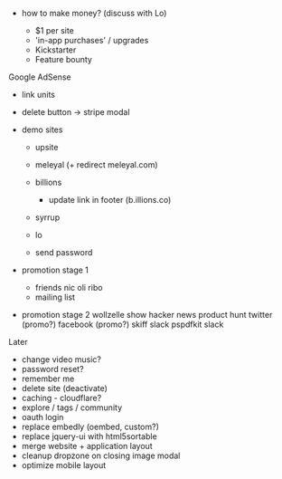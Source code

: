 



- how to make money? (discuss with Lo)

  - $1 per site
  - 'in-app purchases' / upgrades
  - Kickstarter
  - Feature bounty


Google AdSense
- link units
- delete button -> stripe modal



- demo sites

  - upsite

  - meleyal (+ redirect meleyal.com)

  - billions
    - update link in footer (b.illions.co)

  - syrrup

  - lo
   - send password



- promotion stage 1    
    - friends
      nic
      oli
      ribo
    - mailing list

- promotion stage 2
    wollzelle
    show hacker news
    product hunt
    twitter (promo?)
    facebook (promo?)
    skiff slack
    pspdfkit slack




Later

- change video music?
- password reset?
- remember me
- delete site (deactivate)
- caching - cloudflare?
- explore / tags / community
- oauth login
- replace embedly (oembed, custom?)
- replace jquery-ui with html5sortable
- merge website + application layout
- cleanup dropzone on closing image modal
- optimize mobile layout

